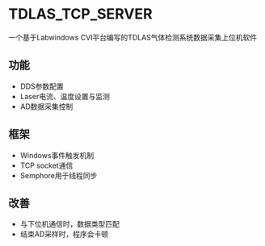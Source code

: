 # TDLAS_TCP_SERVER
一个基于Labwindows CVI平台编写的TDLAS气体检测系统数据采集上位机软件

## 功能
* DDS参数配置
* Laser电流、温度设置与监测
* AD数据采集控制

## 框架
* Windows事件触发机制
* TCP socket通信
* Semphore用于线程同步

## 改善
* 与下位机通信时，数据类型匹配
* 结束AD采样时，程序会卡顿
